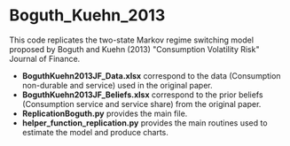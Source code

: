 # Boguth_Kuehn_2013

This code replicates the two-state Markov regime switching model proposed by Boguth and Kuehn (2013) "Consumption Volatility Risk" Journal of Finance. 

- **BoguthKuehn2013JF_Data.xlsx** correspond to the data (Consumption non-durable and service) used in the original paper. 
- **BoguthKuehn2013JF_Beliefs.xlsx** correspond to the prior beliefs (Consumption service and service share) from the original paper. 
- **ReplicationBoguth.py** provides the main file.
- **helper_function_replication.py** provides the main routines used to estimate the model and produce charts.

